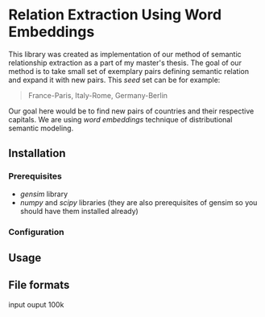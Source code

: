 # Relation Extraction Using Word Embeddings

This library was created as implementation of our method of semantic relationship extraction as a part of my master's thesis.
The goal of our method is to take small set of exemplary pairs defining semantic relation and expand it with new pairs.
This *seed* set can be for example:

> France-Paris, Italy-Rome, Germany-Berlin

Our goal here would be to find new pairs of countries and their respective capitals.
We are using *word embeddings* technique of distributional semantic modeling.

## Installation

### Prerequisites

* *gensim* library
* *numpy* and *scipy* libraries (they are also prerequisites of gensim so you should have them installed already)

### Configuration

## Usage



## File formats

input
ouput
100k